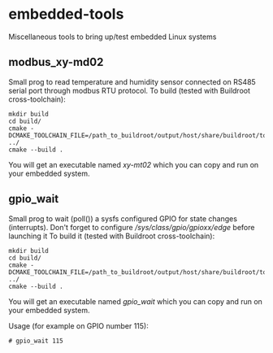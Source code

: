 # embedded-tools
Miscellaneous tools to bring up/test embedded Linux systems

## modbus\_xy-md02
Small prog to read temperature and humidity sensor connected on RS485 serial port through modbus RTU protocol.
To build (tested with Buildroot cross-toolchain):

    mkdir build
    cd build/
    cmake -DCMAKE_TOOLCHAIN_FILE=/path_to_buildroot/output/host/share/buildroot/toolchainfile.cmake ../
    cmake --build .

You will get an executable named *xy-mt02* which you can copy and run on your embedded system.

## gpio\_wait
Small prog to wait (poll()) a sysfs configured GPIO for state changes (interrupts). Don't forget to configure */sys/class/gpio/gpioxx/edge* before launching it
To build it (tested with Buildroot cross-toolchain):

    mkdir build
    cd build/
    cmake -DCMAKE_TOOLCHAIN_FILE=/path_to_buildroot/output/host/share/buildroot/toolchainfile.cmake ../
    cmake --build .

You will get an executable named *gpio_wait* which you can copy and run on your embedded system.

Usage (for example on GPIO number 115):

    # gpio_wait 115
